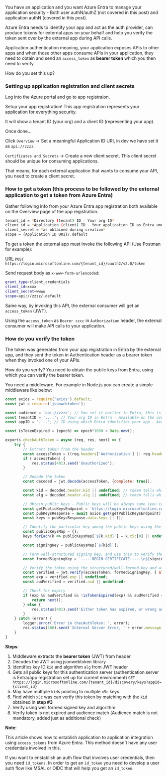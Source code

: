 
You have an application and you want Azure Entra to manage your application security - Both user authN/authZ (not covered in this post) and application authN (covered in this post).

Azure Entra needs to identify your app and act as the auth provider, can produce tokens for external apps on your behalf and help you verify the token sent over by the external app during API calls.

Application authentication meaning, your application exposes APIs to other apps and when those other apps consume APIs in your application, they need to obtain and send an `access_token` as **bearer token** which you then need to verify.

How do you set this up?

### Setting up application registration and client secrets

Log into the Azure portal and go to app registraion.

Setup your app registration! This app registration represents your application for everything security. 

It will show a tenant ID (your org) and a client ID (representing your app).

Once done...

Click `Overview` → Set a meaningful Application ID URI, in dev we have set it as `api://zzzz`.

`Certificates and Secrets` → Create a new client secret. This client secret should be unique for consuming applications.

That means, for each external application that wants to consume your API, you need to create a client secret.

### How to get a token (this process to be followed by the external application to get a token from Azure Entra)

Gather following info from your Azure Entra app registration both available on the Overview page of the app registration. 

```bash
tenant_id = *Directory (tenant) ID - Your org ID* 
client_id = *Application (client) ID - Your application ID as Entra understands it*
client_secret = *as obtained during creation*
scope = {Application ID URI}/.default
```

To get a token the external app must invoke the following API (Use Postman for example):

URL `POST https://login.microsoftonline.com/{tenant_id}/oauth2/v2.0/token` 

Send request body as `x-www-form-urlencoded`:

```bash
grant_type=client_credentials
client_id=xxxx
client_secret=wwww
scope=api://zzzz/.default
```

Same way, by invoking this API, the external consumer will get an `access_token` (JWT).

Using the `access_token` as `Bearer cccc` in `Authorization` header, the external consumer will make API calls to your application.

### How do you verify the token

The token was generated from your app registration in Entra by the external app, and they sent the token in Authentication header as a bearer token when they invoked one of your APIs.

How do you verify? You need to obtain the public keys from Entra, using which you can verify the bearer token.

You need a middleware. For example in Node.js you can create a simple middleware like below:

```javascript
const axios = require('axios').default;
const jwt = require('jsonwebtoken');

const audience = 'api://zzzz'; // You set it earlier in Entra, this is the Application ID URI only
const tenantID = '....'; // Your org ID in Entra - Available on the overview page in app reg
const appID = '....'; // ID using which Entra identifies your app - Available on the overview page in app reg

const isTokenExpired = (epoch) => epoch*1000 < Date.now();

exports.checkAuthToken = async (req, res, next) => {
    try {
        // Extract token from the header
        const accessToken = ((req.headers['Authorization'] || req.headers['authorization']))?.split('Bearer ')[1];
        if (!accessToken) {
            res.status(401).send('Unauthorized');
        }

        // Decode the token
        const decoded = jwt.decode(accessToken, {complete: true});

        const kid = decoded.header.kid || undefined; // token tells which key-ID was used to sign it
        const alg = decoded.header.alg || undefined; // token tells which algorithm was used to sign it

        // Obtain public keys - Public keys will be always same (you can cache it also) - Will retrieve multiple keys
        const getPublicKeysEndpoint = `https://login.microsoftonline.com/${tenantID}/discovery/keys?appid=${appID}`;
        const pubKeysResponse = await axios.get(getPublicKeysEndpoint);
        const keys = pubKeysResponse.data.keys || [];

        // Identify the particular key among the public keys using the key-ID that you identified in the bearer token
        const publicKeysMap = {};
        keys.forEach(k => publicKeysMap[`${k.kid}`] = k.x5c[0] || undefined);

        const signingKey = publicKeysMap[`${kid}`];

        // Form well-structured signing key, and use this to verify the bearer token
        const formedSigningKey = `-----BEGIN CERTIFICATE-----\n${signingKey}\n-----END CERTIFICATE-----`;

        // Verify the token using the structured/well-formed key and algorithm
        const verified = jwt.verify(accessToken, formedSigningKey, { algorithms: [alg] })
        const exp = verified.exp || undefined;
        const audVerified = verified.aud || undefined;

        // Check for expiry
        if (exp && audVerified && !isTokenExpired(exp) && audVerified === audience) {
            return next();
        } else {
            res.status(401).send('Either token has expired, or wrong audience');
        }
    } catch (error) {
        logger.error('Error in checAuthToken: ', error);
        res.status(500).send('Internal Server Error, ' + error.message);
    }
}
```

**Steps**:

1. Middleware extracts the **bearer token** (JWT) from header
2. Decodes the JWT using jsonwebtoken library
3. Identifies key ID `kid` and algorithm `alg` from JWT header
4. Gets all public keys for this authentication server (authentication server is Entra/app registration set up for current environment)
`GET https://login.microsoftonline.com/{tenant_id}/discovery/keys?appid={client_id}`
5. May have multiple `kid`s pointing to multiple `x5c` keys
6. Find which `x5c` was can verify this token by matching with the `kid` obtained in **step #3**
7. Verify using well formed signed key and algorithm
8. Verify token is not expired and audience match (Audience match is not mandatory, added just as additional check)

**Note**:

This article shows how to establish application to application integration using `access_tokens` from Azure Entra. 
This method doesn't have any user credentials involved in this.

If you want to enstablish an auth flow that involves user credentials, then you need `id_tokens`. 
In order to get an `id_token` you need to develop a user auth flow like MSAL or OIDC that will help you get an `id_token`.
